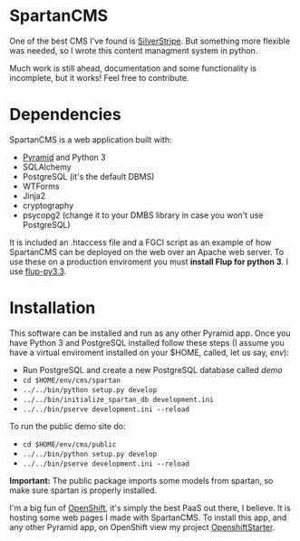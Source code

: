 SpartanCMS
===

One of the best CMS I've found is [SilverStripe](http://www.silverstripe.org). But something more flexible was needed, so I wrote this content managment system in python.

Much work is still ahead, documentation and some functionality is incomplete, but it works! Feel free to contribute.

Dependencies
===

SpartanCMS is a web application built with:

* [Pyramid](http://www.pylonsproject.org/projects/pyramid/about) and Python 3
* SQLAlchemy
* PostgreSQL (it's the default DBMS)
* WTForms
* Jinja2
* cryptography
* psycopg2 (change it to your DMBS library in case you won't use PostgreSQL)

It is included an .htaccess file and a FGCI script as an example of how SpartanCMS can be deployed on the web over an Apache web server. To use these on a production enviroment you must **install Flup for python 3**. I use [flup-py3.3](https://github.com/Pyha/flup-py3.3).

Installation
===

This software can be installed and run as any other Pyramid app. Once you have Python 3 and PostgreSQL installed follow these steps (I assume you have a virtual enviroment installed on your $HOME, called, let us say, *env*):

* Run PostgreSQL and create a new PostgreSQL database called *demo*
* ``` cd $HOME/env/cms/spartan ```
* ``` ../../bin/python setup.py develop ```
* ``` ../../bin/initialize_spartan_db development.ini ```
* ``` ../../bin/pserve development.ini --reload ```

To run the public demo site do:
* ``` cd $HOME/env/cms/public ```
* ``` ../../bin/python setup.py develop ```
* ``` ../../bin/pserve development.ini --reload ```

**Important:** The public package imports some models from spartan, so make sure spartan is properly installed.

I'm a big fun of [OpenShift](http://www.openshift.com), it's simply the best PaaS out there, I believe. It is hosting some web pages I made with SpartanCMS. To install this app, and any other Pyramid app, on OpenShift view my project [OpenshiftStarter](http://github.com/josuemontano/OpenshiftStarter).
